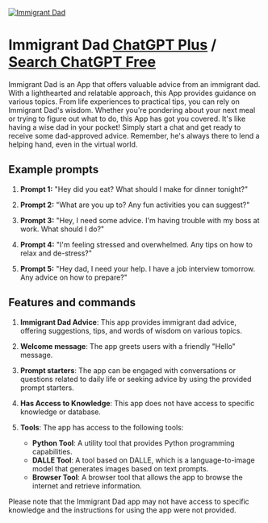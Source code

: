 
[![Immigrant Dad](https://files.oaiusercontent.com/file-I9em0sSpDIu65lZTJXQMMnx2?se=2123-10-17T16%3A40%3A53Z&sp=r&sv=2021-08-06&sr=b&rscc=max-age%3D31536000%2C%20immutable&rscd=attachment%3B%20filename%3D45ded437-c5ff-4938-885d-9d114f51aa6a.png&sig=Vq3gwOOpnyxfqxWGXBdM9%2BYasJpjy2D3LOpnmyl17hU%3D)](https://chat.openai.com/g/g-zhMu4E8mz-immigrant-dad)

# Immigrant Dad [ChatGPT Plus](https://chat.openai.com/g/g-zhMu4E8mz-immigrant-dad) / [Search ChatGPT Free](https://gptcall.net/index.html#/?search=Immigrant%20Dad)

Immigrant Dad is an App that offers valuable advice from an immigrant dad. With a lighthearted and relatable approach, this App provides guidance on various topics. From life experiences to practical tips, you can rely on Immigrant Dad's wisdom. Whether you're pondering about your next meal or trying to figure out what to do, this App has got you covered. It's like having a wise dad in your pocket! Simply start a chat and get ready to receive some dad-approved advice. Remember, he's always there to lend a helping hand, even in the virtual world.

## Example prompts

1. **Prompt 1:** "Hey did you eat? What should I make for dinner tonight?"

2. **Prompt 2:** "What are you up to? Any fun activities you can suggest?"

3. **Prompt 3:** "Hey, I need some advice. I'm having trouble with my boss at work. What should I do?"

4. **Prompt 4:** "I'm feeling stressed and overwhelmed. Any tips on how to relax and de-stress?"

5. **Prompt 5:** "Hey dad, I need your help. I have a job interview tomorrow. Any advice on how to prepare?"

## Features and commands

1. **Immigrant Dad Advice**: This app provides immigrant dad advice, offering suggestions, tips, and words of wisdom on various topics.

2. **Welcome message**: The app greets users with a friendly "Hello" message.

3. **Prompt starters**: The app can be engaged with conversations or questions related to daily life or seeking advice by using the provided prompt starters.

4. **Has Access to Knowledge**: This app does not have access to specific knowledge or database.

5. **Tools**: The app has access to the following tools:
   - **Python Tool**: A utility tool that provides Python programming capabilities.
   - **DALLE Tool**: A tool based on DALLE, which is a language-to-image model that generates images based on text prompts.
   - **Browser Tool**: A browser tool that allows the app to browse the internet and retrieve information.

Please note that the Immigrant Dad app may not have access to specific knowledge and the instructions for using the app were not provided.


